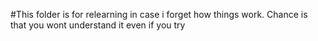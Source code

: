 #This folder is for relearning in case i forget how things work.
Chance is that you wont understand it even if you try
